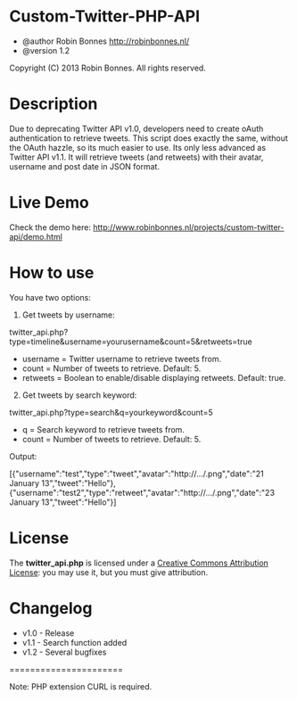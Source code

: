 Custom-Twitter-PHP-API
======================

- @author	Robin Bonnes <http://robinbonnes.nl/>
- @version	1.2

Copyright (C) 2013 Robin Bonnes. All rights reserved.

Description
======================

Due to deprecating Twitter API v1.0, developers need to create oAuth authentication to retrieve tweets.
This script does exactly the same, without the OAuth hazzle, so its much easier to use.
Its only less advanced as Twitter API v1.1. 
It will retrieve tweets (and retweets) with their avatar, username and post date in JSON format.

Live Demo
======================

Check the demo here: http://www.robinbonnes.nl/projects/custom-twitter-api/demo.html

How to use
======================

You have two options:

1. Get tweets by username:

twitter_api.php?type=timeline&username=yourusername&count=5&retweets=true

 - username	=	Twitter username to retrieve tweets from.
 - count =	Number of tweets to retrieve. Default: 5.
 - retweets	=	Boolean to enable/disable displaying retweets. Default: true.

2. Get tweets by search keyword:

twitter_api.php?type=search&q=yourkeyword&count=5

 - q =	Search keyword to retrieve tweets from.
 - count =	Number of tweets to retrieve. Default: 5.

Output:

[{"username":"test","type":"tweet","avatar":"http://.../.png","date":"21 January 13","tweet":"Hello"},
{"username":"test2","type":"retweet","avatar":"http://.../.png","date":"23 January 13","tweet":"Hello"}]

License
======================
The **twitter_api.php** is licensed under a [Creative Commons Attribution License](http://creativecommons.org/licenses/by/3.0/us/): you may use it, but you must give attribution.

Changelog
======================

 - v1.0	- Release
 - v1.1 - Search function added
 - v1.2 - Several bugfixes

======================

Note: PHP extension CURL is required.
